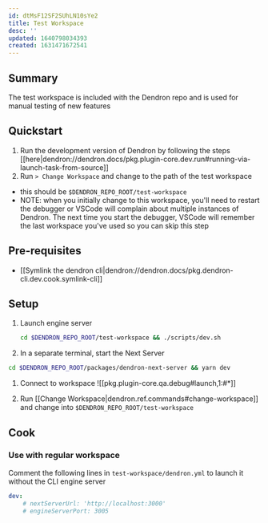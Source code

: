 ```yaml
---
id: dtMsF12SF2SUhLN10sYe2
title: Test Workspace
desc: ''
updated: 1640798034393
created: 1631471672541
---
```


## Summary

The test workspace is included with the Dendron repo and is used for manual testing of new features

## Quickstart

1. Run the development version of Dendron by following the steps [[here|dendron://dendron.docs/pkg.plugin-core.dev.run#running-via-launch-task-from-source]]
2. Run `> Change Workspace` and change to the path of the test workspace 
  - this should be `$DENDRON_REPO_ROOT/test-workspace`
  - NOTE: when you initially change to this workspace, you'll need to restart the debugger or VSCode will complain about multiple instances of Dendron. The next time you start the debugger, VSCode will remember the last workspace you've used so you can skip this step

## Pre-requisites
- [[Symlink the dendron cli|dendron://dendron.docs/pkg.dendron-cli.dev.cook.symlink-cli]]

## Setup

1. Launch engine server
    ```sh
    cd $DENDRON_REPO_ROOT/test-workspace && ./scripts/dev.sh
    ```
1. In a separate terminal, start the Next Server
  ```sh
  cd $DENDRON_REPO_ROOT/packages/dendron-next-server && yarn dev
  ```
1. Connect to workspace 
![[pkg.plugin-core.qa.debug#launch,1:#*]]

1. Run [[Change Workspace|dendron.ref.commands#change-workspace]] and change into `$DENDRON_REPO_ROOT/test-workspace`


## Cook

### Use with regular workspace
Comment the following lines in `test-workspace/dendron.yml` to launch it without the CLI engine server

```yml
dev:
    # nextServerUrl: 'http://localhost:3000'
    # engineServerPort: 3005
```
